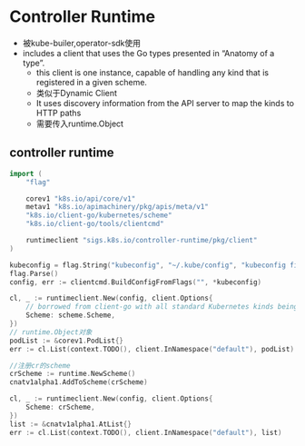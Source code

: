 # Controller Runtime

+ 被kube-builer,operator-sdk使用
+ includes a client that uses the Go types presented in “Anatomy of a type”.
    + this client is one instance, capable of handling any kind that is registered in a given scheme.
    + 类似于Dynamic Client
    + It uses discovery information from the API server to map the kinds to HTTP paths
    + 需要传入runtime.Object


## controller runtime

```go
import (
    "flag"

    corev1 "k8s.io/api/core/v1"
    metav1 "k8s.io/apimachinery/pkg/apis/meta/v1"
    "k8s.io/client-go/kubernetes/scheme"
    "k8s.io/client-go/tools/clientcmd"

    runtimeclient "sigs.k8s.io/controller-runtime/pkg/client"
)

kubeconfig = flag.String("kubeconfig", "~/.kube/config", "kubeconfig file path")
flag.Parse()
config, err := clientcmd.BuildConfigFromFlags("", *kubeconfig)

cl, _ := runtimeclient.New(config, client.Options{
    // borrowed from client-go with all standard Kubernetes kinds being registered
    Scheme: scheme.Scheme,
})
// runtime.Object对象
podList := &corev1.PodList{}
err := cl.List(context.TODO(), client.InNamespace("default"), podList)
```


```go
//注册cr的scheme
crScheme := runtime.NewScheme()
cnatv1alpha1.AddToScheme(crScheme)

cl, _ := runtimeclient.New(config, client.Options{
    Scheme: crScheme,
})
list := &cnatv1alpha1.AtList{}
err := cl.List(context.TODO(), client.InNamespace("default"), list)
```